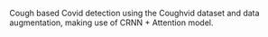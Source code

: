 Cough based Covid detection using the Coughvid dataset and data augmentation, making use of CRNN + Attention model.
